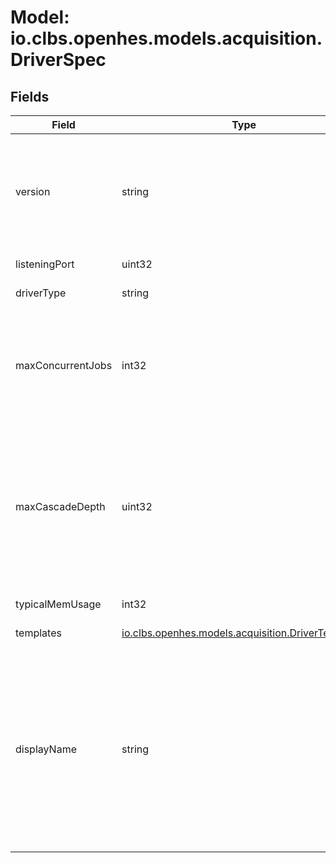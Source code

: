 # Model: io.clbs.openhes.models.acquisition.DriverSpec

## Fields

| Field | Type | Description |
| --- | --- | --- |
| version | string | The driver version. The format is not defined. The driver itself is versioned by the docker image tags so this value shall be either the same (set during the image build) or any useful user-readable version string. |
| listeningPort | uint32 | The port the driver's gRPC will listen on. |
| driverType | string | The technical/internal ID of the driver. |
| maxConcurrentJobs | int32 | The maximum number of concurrent jobs the driver can handle. The value 0 is not allowed, the maximum number respect typical_mem_usage not to overgrow the memory resources! |
| maxCascadeDepth | uint32 | The maximum cascade depth the driver can handle. Number 1 means that the driver cannot handle cascading jobs, 2 means that the driver can handle cascading jobs with one level of depth, etc.<br> The value 0 means that the driver can handle any number of cascading jobs. |
| typicalMemUsage | int32 | The typical memory usage of the driver in MB. |
| templates | [io.clbs.openhes.models.acquisition.DriverTemplates](model-io-clbs-openhes-models-acquisition-drivertemplates.md) | The connection and action templates. |
| displayName | string | The display name of the driver. Must be in format '<manufacturer> <device_type> [<device_type_version>]'.<br> It must respect upper/lower characters.<br> The generic drivers, such as 'cybros labs generic', must be named as '<driver_company_name> generic'.<br><br> Examples: 'Addax NP73E', 'cybros labs generic', 'Landis+Gyr S650 v2' |

